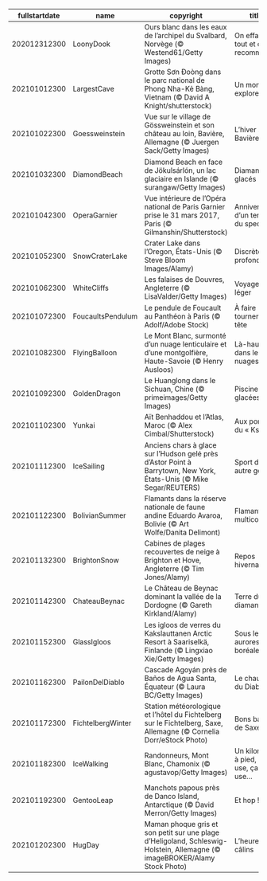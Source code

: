 |fullstartdate|name|copyright|title|image|
|--|--|--|--|--|
202012312300|LoonyDook|Ours blanc dans les eaux de l’archipel du Svalbard, Norvège (© Westend61/Getty Images)|On efface tout et on recommence|![](/fr-FR/2021/01/202012312300LoonyDook.jpg)|
202101012300|LargestCave|Grotte Sơn Đoòng dans le parc national de Phong Nha-Kẻ Bàng, Vietnam (© David A Knight/shutterstock)|Un monde à explorer|![](/fr-FR/2021/01/202101012300LargestCave.jpg)|
202101022300|Goessweinstein|Vue sur le village de Gössweinstein et son château au loin, Bavière, Allemagne (© Juergen Sack/Getty Images)|L’hiver sur la Bavière|![](/fr-FR/2021/01/202101022300Goessweinstein.jpg)|
202101032300|DiamondBeach|Diamond Beach en face de Jökulsárlón, un lac glaciaire en Islande (© surangaw/Getty Images)|Diamants glacés|![](/fr-FR/2021/01/202101032300DiamondBeach.jpg)|
202101042300|OperaGarnier|Vue intérieure de l’Opéra national de Paris Garnier prise le 31 mars 2017, Paris (© Gilmanshin/Shutterstock)|Anniversaire d’un temple du spectacle|![](/fr-FR/2021/01/202101042300OperaGarnier.jpg)|
202101052300|SnowCraterLake|Crater Lake dans l’Oregon, États-Unis (© Steve Bloom Images/Alamy)|Discrète profondeur|![](/fr-FR/2021/01/202101052300SnowCraterLake.jpg)|
202101062300|WhiteCliffs|Les falaises de Douvres, Angleterre (© LisaValder/Getty Images)|Voyager léger|![](/fr-FR/2021/01/202101062300WhiteCliffs.jpg)|
202101072300|FoucaultsPendulum|Le pendule de Foucault au Panthéon à Paris (© Adolf/Adobe Stock)|À faire tourner la tête|![](/fr-FR/2021/01/202101072300FoucaultsPendulum.jpg)|
202101082300|FlyingBalloon|Le Mont Blanc, surmonté d’un nuage lenticulaire et d’une montgolfière, Haute-Savoie (© Henry Ausloos)|Là-haut dans les nuages|![](/fr-FR/2021/01/202101082300FlyingBalloon.jpg)|
202101092300|GoldenDragon|Le Huanglong dans le Sichuan, Chine (© primeimages/Getty Images)|Piscine glacées|![](/fr-FR/2021/01/202101092300GoldenDragon.jpg)|
202101102300|Yunkai|Aït Benhaddou et l’Atlas, Maroc (© Alex Cimbal/Shutterstock)|Aux portes du « Ksar »|![](/fr-FR/2021/01/202101102300Yunkai.jpg)|
202101112300|IceSailing|Anciens chars à glace sur l’Hudson gelé près d’Astor Point à Barrytown, New York, États-Unis (© Mike Segar/REUTERS)|Sport d’un autre genre|![](/fr-FR/2021/01/202101112300IceSailing.jpg)|
202101122300|BolivianSummer|Flamants dans la réserve nationale de faune andine Eduardo Avaroa, Bolivie (© Art Wolfe/Danita Delimont)|Flamants multicolores|![](/fr-FR/2021/01/202101122300BolivianSummer.jpg)|
202101132300|BrightonSnow|Cabines de plages recouvertes de neige à Brighton et Hove, Angleterre (© Tim Jones/Alamy)|Repos hivernal|![](/fr-FR/2021/01/202101132300BrightonSnow.jpg)|
202101142300|ChateauBeynac|Le Château de Beynac dominant la vallée de la Dordogne (© Gareth Kirkland/Alamy)|Terre du diamant noir|![](/fr-FR/2021/01/202101142300ChateauBeynac.jpg)|
202101152300|GlassIgloos|Les igloos de verres du Kakslauttanen Arctic Resort à Saariselkä, Finlande (© Lingxiao Xie/Getty Images)|Sous les aurores boréales|![](/fr-FR/2021/01/202101152300GlassIgloos.jpg)|
202101162300|PailonDelDiablo|Cascade Agoyán près de Baños de Agua Santa, Équateur (© Laura BC/Getty Images)|Le chaudron du Diable|![](/fr-FR/2021/01/202101162300PailonDelDiablo.jpg)|
202101172300|FichtelbergWinter|Station météorologique et l’hôtel du Fichtelberg sur le Fichtelberg, Saxe, Allemagne (© Cornelia Dorr/eStock Photo)|Bons baisers de Saxe|![](/fr-FR/2021/01/202101172300FichtelbergWinter.jpg)|
202101182300|IceWalking|Randonneurs, Mont Blanc, Chamonix (© agustavop/Getty Images)|Un kilomètre à pied, ça use, ça use…|![](/fr-FR/2021/01/202101182300IceWalking.jpg)|
202101192300|GentooLeap|Manchots papous près de Danco Island, Antarctique (© David Merron/Getty Images)|Et hop !|![](/fr-FR/2021/01/202101192300GentooLeap.jpg)|
202101202300|HugDay|Maman phoque gris et son petit sur une plage d’Heligoland, Schleswig-Holstein, Allemagne (© imageBROKER/Alamy Stock Photo)|L’heure des câlins|![](/fr-FR/2021/01/202101202300HugDay.jpg)|
